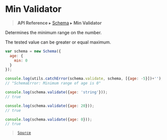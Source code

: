 # Min Validator

> **API Reference** ▸ [Schema](/api/schema.md) ▸ **Min Validator**

<!-- toc -->
Determines the minimum range on the number.

The tested value can be greater or equal maximum.

```javascript
var schema = new Schema({
  age: {
    min: 0
  }
});

console.log(utils.catchError(schema.validate, schema, [{age: -5}])+'');
// "SchemaError: Minimum range of age is 0"

console.log(schema.validate({age: 'string'}));
// true

console.log(schema.validate({age: 20}));
// true

console.log(schema.validate({age: 0}));
// true
```


> [`Source`](https:/github.com/Neft-io/neft/blob/8a7d1218650a3ad43d88cdbda24dae5a72a732ea/src/schema/validators/min.litcoffee)

